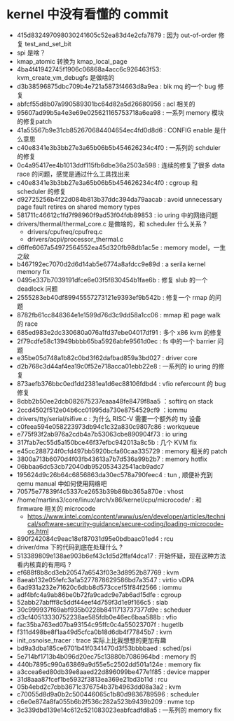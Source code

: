 # kernel 中没有看懂的 commit

- 415d832497098030241605c52ea83d4e2cfa7879 : 因为 out-of-order 修复 test_and_set_bit
- spi 是啥？
- kmap_atomic 转换为 kmap_local_page
- 4ba4f41942745f1906c06868a4acc6c926463f53: kvm_create_vm_debugfs 是做啥的
- d3b38596875dbc709b4e721a5873f4663d8a9ea : blk mq 的一个 bug 修复
- abfcf55d8b07a990589301bc64d82a5d26680956 : acl 相关的
- 95607ad99b5a4e3e69e025621165753718a6ea98 : 一系列 memory 模块的修复patch
- 41a55567b9e31cb852670684404654ec4fd0d8d6 : CONFIG enable 是什么意思
- c40e8341e3b3bb27e3a65b06b5b454626234c4f0 : 一系列的 schduler 的修复
- 0c4a95417ee4b1013ddf115fb6dbe36a2503a598 : 连续的修复了很多 data race 的问题，感觉是通过什么工具找出来
- c40e8341e3b3bb27e3a65b06b5b454626234c4f0 : cgroup 和 scheduler 的修复
- d92725256b4f22d084b813b37ddc394da79aacab : avoid unnecessary page fault retires on shared memory types
- 581711c46612c1fd7f98960f9ad53f04fdb89853 : io uring 中的网络问题
- drivers/thermal/thermal_core.c 是做啥的，和 scheduler 什么关系 ?
  - drivers/cpufreq/cpufreq.c
  - drivers/acpi/processor_thermal.c
- d6ffe6067a54972564552ea45d320fb98db1ac5e : memory model，一生之敌
- b467192ec7070d2d6d14ab5e6774a8afdcc9e89d : a serila kernel memory fix
- 0495e337b7039191dfce6e03f5f830454b1fae6b : 修复 slub 的一个 deadlock 问题
- 2555283eb40df89945557273121e9393ef9b542b : 修复一个 rmap 的问题
- 8782fb61cc848364e1e1599d76d3c9dd58a1cc06 : mmap 和 page walk 的 race
- 685ed983e2dc330680a076a1fd37ebe04017df91 : 多个 x86 kvm 的修复
- 2f79cdfe58c13949bbbb65ba5926abfe9561d0ec : fs 中的一个 barrier 问题
- e35be05d748a1b82c0bd3f62dafbad859a3bd027 : driver core
- d2b768c3d44af4ea19c0f52e718acca01ebb22e8 : 一系列的 io uring 的修复
- 873aefb376bbc0ed1dd2381ea1d6ec88106fdbd4 : vfio refercount 的 bug 修复
- 8cbb2b50ee2dcb082675237eaaa48fe8479f8aa5 ：softirq on stack
- 2ccd4502f512e04b6cc01995da730e8754529cf9 ：iommu
- drivers/tty/serial/sifive.c : 为什么 RISC-V 需要一个额外的 tty 设备
- c0feea594e058223973db94c1c32a830c9807c86 : workqueue
- e775f93f2ab976a2cdb4a7b53063cbe890904f73 : io uring
- 317fab7ec55d5a150bce46f37efbc942013a8c5b : 几个 KVM fix
- e45cc288724f0cfd497bb5920bcfa60caa335729 : memory 相关的 patch
- 3800a713b6070d4f03fb43613a7b7d536a99b2b7 : memory hotfix
- 06bbaa6dc53cb72040db952053432541acb9adc7
- 195624d9c26b64c6856863da30ec578a790feec4 : tun , 顺便补充到 qemu manual 中如何使用网络吧
- 70575e77839f4c5337ce2653b39b86bb365a870e : vhost
- /home/martins3/core/linux/arch/x86/kernel/cpu/microcode/ : 和 firmware 相关的 microcode
  - https://www.intel.com/content/www/us/en/developer/articles/technical/software-security-guidance/secure-coding/loading-microcode-os.html
- 890f242084c9eac18ef87031d95e0bdbaac01ed4 : rcu
- driver/dma 下的代码到底在处理什么 ?
- 513389809e138ae903b6ef43c1d5d2ffaf4dca17 : 开始怀疑，现在这种方法看内核真的有用吗 ?
- ef688f8b8cd3eb20547a6543f03e3d8952b87769 : kvm
- 8aeab132e05fefc3a1a5277878629586bd7a3547 : virtio vDPA
- 6ad931a232e71620c6dbb8d573ccef51f84f2566 : iommu
- adf4bfc4a9ab86be0b72fa9cadc9e7ab6ad15dfe : cgroup
- 52abb27abfff8c5ddf44eef4d759f3d1e9f166c5 : slab
- 30c999937f69abf935b0228b8411713737377d9e : scheduer
- d3cf40513330752238ae585fdb0e46ec6baa588b : vfio
- fac35ba763ed07ba93154c95ffc0c4a55023707f : hugetlb
- f311d498be8f1aa49d5cfca0b18d6db4f77845b7 : kvm
- init_osnoise_tracer : trace 实际上比我想想的更加有趣
- bd9a3dba185ce6701b41f0341470d3f53bbbbaed : sched/psi
- 5e714bf1713b4b096d20ec75c13880b7086964bd : memory 的
- 440b7895c990a63869a9d55e5c2502dd501a124e : memory fix
- a3ccea6ed80db39e8aaed22d896099be477e1f85 : device mapper
- 31d8aaa87fcef1be5932f3813ea369e21bd3b11d : rcu
- 05b4ebd2c7cbb3671c376754b37b4963dd08a3a2 : kvm
- c70055d8d9a0b2c500446065c1b80d9836789596 : scheduler
- c6e0e874a8fa055b6b2f536c282a523b9439b209 : nvme tcp
- 3c339dbd139e14c612c521083023eabfcadfd8a5 : 一系列的 memory fix
